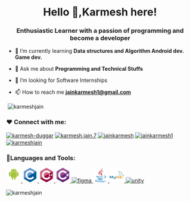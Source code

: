 <h1 align="center">Hello 👋,Karmesh here!</h1>
<h3 align="center">Enthusiastic Learner with a passion of programming and become a developer</h3>



- 🌱 I’m currently learning **Data structures and Algorithm Android dev. Game dev.**

- 💬 Ask me about **Programming and Technical Stuffs**

- 🤝 I’m looking for Software Internships 

- 📫 How to reach me **jainkarmesh1@gmail.com**
<p>&nbsp;<img align="center" src="https://github-readme-stats.vercel.app/api?username=karmeshjain&show_icons=true&locale=en" alt="karmeshjain" /></p>

<h3 align="left">❤ Connect with me:</h3>
<p align="left">
<a href="https://linkedin.com/in/karmesh-duggar" target="blank"><img align="center" src="https://raw.githubusercontent.com/rahuldkjain/github-profile-readme-generator/master/src/images/icons/Social/linked-in-alt.svg" alt="karmesh-duggar" height="30" width="40" /></a>
<a href="https://fb.com/karmesh.jain.7" target="blank"><img align="center" src="https://raw.githubusercontent.com/rahuldkjain/github-profile-readme-generator/master/src/images/icons/Social/facebook.svg" alt="karmesh.jain.7" height="30" width="40" /></a>
<a href="https://www.codechef.com/users/jainkarmesh" target="blank"><img align="center" src="https://cdn.jsdelivr.net/npm/simple-icons@3.1.0/icons/codechef.svg" alt="jainkarmesh" height="30" width="40" /></a>
<a href="https://www.hackerrank.com/jainkarmesh1" target="blank"><img align="center" src="https://raw.githubusercontent.com/rahuldkjain/github-profile-readme-generator/master/src/images/icons/Social/hackerrank.svg" alt="jainkarmesh1" height="30" width="40" /></a>
<a href="https://www.leetcode.com/karmeshjain" target="blank"><img align="center" src="https://raw.githubusercontent.com/rahuldkjain/github-profile-readme-generator/master/src/images/icons/Social/leet-code.svg" alt="karmeshjain" height="30" width="40" /></a>
</p>

<h3 align="left">🚀Languages and Tools:</h3>
<p align="left"> <a href="https://developer.android.com" target="_blank"> <img src="https://raw.githubusercontent.com/devicons/devicon/master/icons/android/android-original-wordmark.svg" alt="android" width="40" height="40"/> </a> <a href="https://www.cprogramming.com/" target="_blank"> <img src="https://raw.githubusercontent.com/devicons/devicon/master/icons/c/c-original.svg" alt="c" width="40" height="40"/> </a> <a href="https://www.w3schools.com/cpp/" target="_blank"> <img src="https://raw.githubusercontent.com/devicons/devicon/master/icons/cplusplus/cplusplus-original.svg" alt="cplusplus" width="40" height="40"/> </a> <a href="https://www.w3schools.com/cs/" target="_blank"> <img src="https://raw.githubusercontent.com/devicons/devicon/master/icons/csharp/csharp-original.svg" alt="csharp" width="40" height="40"/> </a> <a href="https://www.figma.com/" target="_blank"> <img src="https://www.vectorlogo.zone/logos/figma/figma-icon.svg" alt="figma" width="40" height="40"/> </a> <a href="https://www.java.com" target="_blank"> <img src="https://raw.githubusercontent.com/devicons/devicon/master/icons/java/java-original.svg" alt="java" width="40" height="40"/> </a> <a href="https://www.mysql.com/" target="_blank"> <img src="https://raw.githubusercontent.com/devicons/devicon/master/icons/mysql/mysql-original-wordmark.svg" alt="mysql" width="40" height="40"/> </a> <a href="https://unity.com/" target="_blank"> <img src="https://www.vectorlogo.zone/logos/unity3d/unity3d-icon.svg" alt="unity" width="40" height="40"/> </a> </p>


<p><img align="center" src="https://github-readme-streak-stats.herokuapp.com/?user=karmeshjain&" alt="karmeshjain" /></p>
